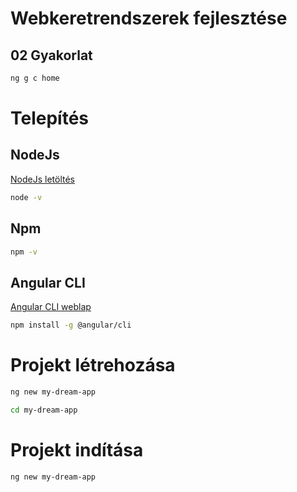 # Webkeretrendszerek fejlesztése

## 02 Gyakorlat

```bash
ng g c home
```

# Telepítés

## NodeJs

<a href="https://nodejs.org" target="_blank">NodeJs letöltés</a>

```bash
node -v
```

## Npm

```bash
npm -v
```

## Angular CLI

<a href="https://cli.angular.io/" target="_blank">Angular CLI weblap</a>

```bash
npm install -g @angular/cli
```

# Projekt létrehozása

```bash
ng new my-dream-app
```

```bash
cd my-dream-app
```

# Projekt indítása

```bash
ng new my-dream-app
```
